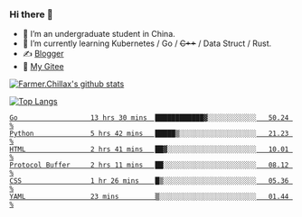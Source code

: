 ### Hi there 👋

- 🔭 I’m an undergraduate student in China.
- 🌱 I’m currently learning Kubernetes / Go / ~~C++~~ / Data Struct / Rust.
- ✍️ [Blogger](https://blog.farmer233.top)
- 🤔 [My Gitee](https://gitee.com/Farmer-chong)


[![Farmer.Chillax's github stats](https://github-readme-stats.vercel.app/api?username=FarmerChillax)](https://github.com/anuraghazra/github-readme-stats)

[![Top Langs](https://github-readme-stats.vercel.app/api/top-langs/?username=FarmerChillax&layout=compact&hide=html,css,javascript)](https://github.com/anuraghazra/github-readme-stats)

<p>
  <a href="https://wakatime.com/@Farmer">
        <!--START_SECTION:waka-->

```text
Go                  13 hrs 30 mins  ████████████▓░░░░░░░░░░░░   50.24 %
Python              5 hrs 42 mins   █████▒░░░░░░░░░░░░░░░░░░░   21.23 %
HTML                2 hrs 41 mins   ██▓░░░░░░░░░░░░░░░░░░░░░░   10.01 %
Protocol Buffer     2 hrs 11 mins   ██░░░░░░░░░░░░░░░░░░░░░░░   08.12 %
CSS                 1 hr 26 mins    █▒░░░░░░░░░░░░░░░░░░░░░░░   05.36 %
YAML                23 mins         ▒░░░░░░░░░░░░░░░░░░░░░░░░   01.44 %
```

<!--END_SECTION:waka-->
  </a>
</p>

<!--
**Farmer-chong/Farmer-chong** is a ✨ _special_ ✨ repository because its `README.md` (this file) appears on your GitHub profile.

Here are some ideas to get you started:

- 🔭 I’m currently working on ...
- 🌱 I’m currently learning ...
- 👯 I’m looking to collaborate on ...
- 🤔 I’m looking for help with ...
- 💬 Ask me about ...
- 📫 How to reach me: ...
- 😄 Pronouns: ...
- ⚡ Fun fact: ...
-->
